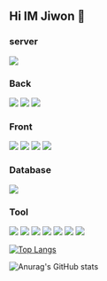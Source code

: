 ## Hi IM Jiwon 👋

<h3>server</h3>
<img src='https://img.shields.io/badge/Linux-FCC624?style=for-the-badge&logo=linux&logoColor=black'>

<h3>Back</h3>
<img src='https://img.shields.io/badge/Java-ED8B00?style=for-the-badge&logo=openjdk&logoColor=white'>
<img src='https://img.shields.io/badge/jQuery-0769AD?style=for-the-badge&logo=jquery&logoColor=white'>
<img src='https://img.shields.io/badge/Spring-6DB33F?style=for-the-badge&logo=spring&logoColor=white'>



<h3>Front</h3>
<img src='https://img.shields.io/badge/JavaScript-F7DF1E?style=for-the-badge&logo=JavaScript&logoColor=white'>
<img src='https://img.shields.io/badge/React-20232A?style=for-the-badge&logo=react&logoColor=61DAFB'>
<img src='https://img.shields.io/badge/HTML5-E34F26?style=for-the-badge&logo=html5&logoColor=white'>
<img src='https://img.shields.io/badge/CSS3-1572B6?style=for-the-badge&logo=css3&logoColor=white'>

<h3>Database</h3>
<img src='https://img.shields.io/badge/Oracle-F80000?style=for-the-badge&logo=Oracle&logoColor=white'>

<h3>Tool</h3>
<img src='https://img.shields.io/badge/GitHub-100000?style=for-the-badge&logo=github&logoColor=white'>
<img src='https://img.shields.io/badge/GIT-E44C30?style=for-the-badge&logo=git&logoColor=white'>
<img src='https://img.shields.io/badge/Figma-F24E1E?style=for-the-badge&logo=figma&logoColor=white'>
<img src='https://img.shields.io/badge/Postman-FF6C37?style=for-the-badge&logo=postman&logoColor=white'>


<img src='https://img.shields.io/badge/Notion-000000?style=for-the-badge&logo=notion&logoColor=white'>


<img src='https://img.shields.io/badge/Spring_Security-6DB33F?style=for-the-badge&logo=Spring-Security&logoColor=white'>

<img src='https://img.shields.io/badge/Amazon_AWS-232F3E?style=for-the-badge&logo=amazon-aws&logoColor=white'>


[![Top Langs](https://github-readme-stats.vercel.app/api/top-langs/?username=JiwonNaa&layout=compact)](https://github.com/anuraghazra/github-readme-stats)


![Anurag's GitHub stats](https://github-readme-stats.vercel.app/api?username=JiwonNaa&theme=dracula&show_icons=true)


